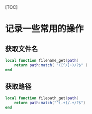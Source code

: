 [TOC]

# 记录一些常用的操作

## 获取文件名
```lua
local function filename_get(path)
    return path:match( "([^/]+)/?$" )
end
```

## 获取路径
```lua
local function filepath_get(path)
    return path:match("^(.+)/.+/?$")
end
```
